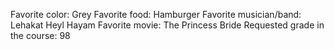 Favorite color: Grey
Favorite food: Hamburger
Favorite musician/band: Lehakat Heyl Hayam
Favorite movie: The Princess Bride
Requested grade in the course: 98
